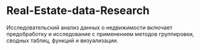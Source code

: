# Real-Estate-data-Research
Исследовательский анализ данных о недвижимости включает предобработку и исследование с применением методов группировки, сводных таблиц, функций и визуализации.
